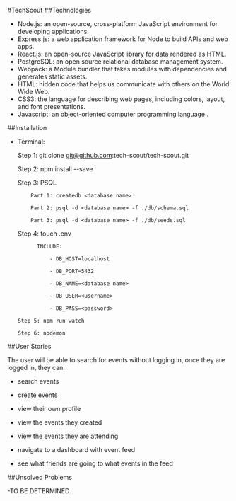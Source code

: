 #TechScout
##Technologies
- Node.js: an open-source, cross-platform JavaScript environment for developing applications.
- Express.js: a web application framework for Node to build APIs and web apps.
- React.js: an open-source JavaScript library for data rendered as HTML.
- PostgreSQL:  an open source relational database management system.
- Webpack: a Module bundler that takes modules with dependencies and generates static assets.
- HTML: hidden code that helps us communicate with others on the World Wide Web.
- CSS3: the language for describing web pages, including colors, layout, and font presentations.
- Javascript: an object-oriented computer programming language .

##Installation
- Terminal:

   Step 1: git clone git@github.com:tech-scout/tech-scout.git

   Step 2: npm install --save

   Step 3: PSQL
   
          Part 1: createdb <database name>

          Part 2: psql -d <database name> -f ./db/schema.sql

          Part 3: psql -d <database name> -f ./db/seeds.sql

    Step 4: touch .env

            INCLUDE:

                - DB_HOST=localhost

                - DB_PORT=5432

                - DB_NAME=<database name>

                - DB_USER=<username>

                - DB_PASS=<password>

      Step 5: npm run watch

      Step 6: nodemon

##User Stories

The user will be able to search for events without logging in, once they are logged in, they can:

  - search events

  - create events

  - view their own profile

  - view the events they created

  - view the events they are attending

  - navigate to a dashboard with event feed

  - see what friends are going to what events in the feed

##Unsolved Problems

-TO BE DETERMINED
